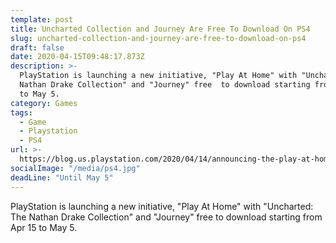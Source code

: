 ```yaml
---
template: post
title: Uncharted Collection and Journey Are Free To Download On PS4
slug: uncharted-collection-and-journey-are-free-to-download-on-ps4
draft: false
date: 2020-04-15T09:48:17.873Z
description: >-
  PlayStation is launching a new initiative, "Play At Home" with "Uncharted: The
  Nathan Drake Collection" and "Journey" free  to download starting from Apr 15
  to May 5. 
category: Games
tags:
  - Game
  - Playstation
  - PS4
url: >-
  https://blog.us.playstation.com/2020/04/14/announcing-the-play-at-home-initiative/
socialImage: "/media/ps4.jpg"
deadLine: "Until May 5"
---
```

PlayStation is launching a new initiative, "Play At Home" with "Uncharted: The Nathan Drake Collection" and "Journey" free  to download starting from Apr 15 to May 5.